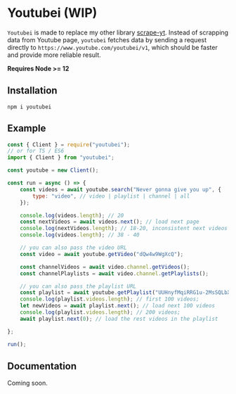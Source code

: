 # Youtubei (WIP)

`Youtubei` is made to replace my other library [scrape-yt](https://github.com/SuspiciousLookingOwl/scrape-yt/). Instead of scrapping data from Youtube page, `youtubei` fetches data by sending a request directly to `https://www.youtube.com/youtubei/v1`, which should be faster and provide more reliable result.

<b>Requires Node >= 12</b>

## Installation
```
npm i youtubei
```

## Example
```js
const { Client } = require("youtubei");
// or for TS / ES6
import { Client } from "youtubei";

const youtube = new Client();

const run = async () => {
	const videos = await youtube.search("Never gonna give you up", {
		type: "video", // video | playlist | channel | all
	});

	console.log(videos.length); // 20
	const nextVideos = await videos.next(); // load next page
	console.log(nextVideos.length); // 18-20, inconsistent next videos count from youtube
	console.log(videos.length); // 38 - 40

	// you can also pass the video URL
	const video = await youtube.getVideo("dQw4w9WgXcQ");

	const channelVideos = await video.channel.getVideos();
	const channelPlaylists = await video.channel.getPlaylists();

	// you can also pass the playlist URL
	const playlist = await youtube.getPlaylist("UUHnyfMqiRRG1u-2MsSQLbXA");
	console.log(playlist.videos.length); // first 100 videos;
	let newVideos = await playlist.next(); // load next 100 videos
	console.log(playlist.videos.length); // 200 videos;
	await playlist.next(0); // load the rest videos in the playlist

};

run();
```

## Documentation

Coming soon.